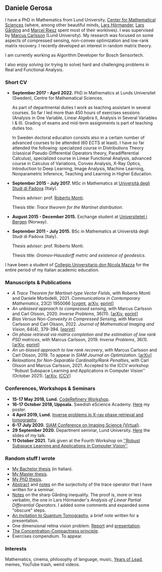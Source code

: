 ## Daniele Gerosa
I have a PhD in Mathematics from Lund University, [Center for Mathematical Sciences](http://www.maths.lu.se/english/) (where, among other beautiful minds, [Lars Hörmander](https://en.wikipedia.org/wiki/Lars_H%C3%B6rmander), [Lars Gårding](https://en.wikipedia.org/wiki/Lars_G%C3%A5rding) and [Marcel Riesz](https://en.wikipedia.org/wiki/Marcel_Riesz) spent most of their worklives). I was supervised by [Marcus Carlsson](http://www.maths.lth.se/matematiklu/personal/mc/) (Lund University). My research was focused on some aspects of compressed sensing, non-convex optimization and low-rank matrix recovery. I recently developed an interest in random matrix theory.

I am currently working as Algorithm Developer for Bosch Sensortech.

I also enjoy solving (or trying to solve) hard and challenging problems in Real and Functional Analysis.

### Short CV
- **September 2017 - April 2022.** PhD in Mathematics at Lunds Universitet (Sweden), Centre for Mathematical Sciences.

   As part of departmental duties I work as teaching assistant in several courses. So far I led more than 450 hours of exercises sessions (Analysis in One Variable, Linear Algebra II, Analysis in Several Variables I & II). Grading of exams and mid-term assignments is part of teaching duties too.
   
   In Sweden doctoral education consists also in a certain number of advanced courses to be attended (60 ECTS at least). I have so far attended the following: specialized course in Distributions Theory (classical Pseudo-Differential Operators theory, Paradifferential Calculus), specialized course in Linear Functional Analysis, advanced course in Calculus of Variations, Convex Analysis, X-Ray Optics, Introduction to Deep Learning, Image Analysis, Machine Learning, Nonparametric Inference, Teaching and Learning in Higher Education.

- **September 2015 - July 2017.** MSc in Mathematics at [Università degli Studi di Padova](http://www.math.unipd.it/en/) (Italy). 
   
   Thesis advisor: prof. [Roberto Monti](http://www.math.unipd.it/~monti/).
   
   Thesis title: *Trace theorem for the Martinet distribution*.
- **August 2015 - December 2015.** Exchange student at [Universitetet i Bergen](https://www.uib.no/en/math) (Norway).

- **September 2011 - July 2015.** BSc in Mathematics at Università degli Studi di Padova (Italy).

   Thesis advisor: prof. Roberto Monti.
   
   Thesis title: *Gromov-Hausdorff metric and existence of geodesics*.
   
I have been a student of [Collegio Universitario don Nicola Mazza](https://www.collegiomazza.it/en/) for the entire period of my Italian academic education.

### Manuscripts & Publications
- *A Trace Theorem for Martinet-type Vector Fields*, with Roberto Monti and Daniele Morbidelli, 2021. *Communications in Contemporary Mathematics*, 23(2) 1950066 [[cvgmt](http://cvgmt.sns.it/paper/4095/), [arXiv](https://arxiv.org/pdf/1806.07953.pdf), [eprint](https://doi.org/10.1142/S0219199719500664)]
- *An unbiased approach to compressed sensing*, with Marcus Carlsson and Carl Olsson, 2020. *Inverse Problems*, 36(11). [[arXiv](https://arxiv.org/abs/1806.05283v6), [eprint](https://iopscience.iop.org/article/10.1088/1361-6420/abbd7f)]
- *Bias Versus Non-Convexity in Compressed Sensing*, with Marcus Carlsson and Carl Olsson, 2022. *Journal of Mathematical Imaging and Vision*, 64(4), 379-394. [[eprint](https://link.springer.com/article/10.1007/s10851-022-01071-5)]
- *On phase retrieval via matrix completion and the estimation of low rank PSD matrices*, with Marcus Carlsson, 2019. *Inverse Problems*, 36(1). [[arXiv](https://arxiv.org/pdf/1907.09537v2.pdf), [eprint](https://iopscience.iop.org/article/10.1088/1361-6420/ab4e6d/meta)]
- *An un-biased approach to low rank recovery*, with Marcus Carlsson and Carl Olsson, 2019. To appear in *SIAM Journal on Optimization*. [[arXiv](https://arxiv.org/pdf/1909.13363v3.pdf)]
- *Relaxations for Non-Separable Cardinality/Rank Penalties*, with Carl Olsson and Marcus Carlsson, 2021. Accepted to the ICCV workshop ''Robust Subspace Learning and Applications in Computer Vision'' (October 2021). [[arXiv](https://arxiv.org/abs/2107.04349v1), [ICCV](https://openaccess.thecvf.com/content/ICCV2021W/RSLCV/papers/Olsson_Relaxations_for_Non-Separable_CardinalityRank_Penalties_ICCVW_2021_paper.pdf)]

### Conferences, Workshops & Seminars
- **15-17 May 2018, Lund.** [CodeRefinery Workshop](https://coderefinery.org/workshops/2018-05-15-lund/).
- **16-17 October 2018, Uppsala.** Swedish eScience Academy. [Here](https://www.dropbox.com/s/8csdv2imofluozl/poster.pdf?dl=0) my poster. 
- **4 April 2019, Lund.** [Inverse problems in X-ray phase retrieval and tomography](http://www.linxs.lu.se/events/2019/4/4/inverse-problems-in-x-ray-phase-retrieval-and-tomography).
- **6-17 July 2020.** [SIAM Conference on Imaging Science (Virtual)](https://www.siam.org/conferences/cm/conference/is20).
- **29 September 2020.** Department seminar, Lund University. [Here](https://www.dropbox.com/s/z5dlog24w26e2tc/SeminarResearch_Sept2020.pdf?dl=0) the slides of my talk.
- **11 October 2021.** Talk given at the Fourth Workshop on [''Robust Subspace Learning and Applications in Computer Vision''](https://rsl-cv.univ-lr.fr/2021/).

### Random stuff I wrote
- [My Bachelor thesis](https://www.dropbox.com/s/mcv4d39av3wiaxk/bozza_tesi.pdf?dl=0) (in Italian). 
- [My Master thesis](https://www.dropbox.com/s/y1pzb181nov0qfu/bozza_tesiM.pdf?dl=0). 
- [My PhD thesis](https://www.dropbox.com/s/3lvxuzmisa2iyax/Thesis%20Daniele%20Gerosa%20COMPLETE.pdf?dl=0).
- [Abstract](https://www.dropbox.com/s/ysn6tiu411su46k/abstract_Gerosa.pdf?dl=0) and [notes](https://www.dropbox.com/s/ww0m8pm7vtzwerp/seminario_Gerosa.pdf?dl=0) on the surjectivity of the trace operator that I have written for a seminar.
- [Notes](https://www.dropbox.com/s/ii4mqsjtthglzqo/Garding_ineq.pdf?dl=0) on the sharp Gårding inequality. The proof is, more or less verbatim, the one in Lars Hörmander's *Analysis of Linear Partial Differential Operators*. I added some comments and expanded some "obscure" steps.   
- [An invitation to Quantum Tomography](https://www.dropbox.com/s/vadzd48na35510n/nonparametric_inference_pres.pdf?dl=0), a brief note written for a presentation.
- One dimensional retina vision problem. [Report](https://www.dropbox.com/s/fvl5bn2oazh7x6m/report_Gerosa2020.pdf?dl=0) and [presentation](https://www.dropbox.com/s/h2l8aocf0eatno5/ImAnalysis_pres_Gerosa.pdf?dl=0).
- [The Concentration-Compactness principle](https://www.dropbox.com/s/le3niocolj2qw48/CalcVar_Gerosa2020.pdf?dl=0).
- Exercises compendium. To appear.


### Interests
Mathematics, cinema, philosophy of language, music, [Years of Lead](https://en.wikipedia.org/wiki/Years_of_Lead_(Italy)), memes, YouTube trash, weird videos. 

